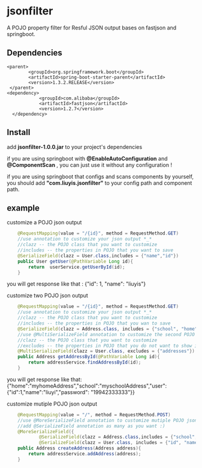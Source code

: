 # jsonfilter
A POJO property filter for Resful JSON output bases on fastjson and springboot.

## Dependencies
```
<parent>
        <groupId>org.springframework.boot</groupId>
        <artifactId>spring-boot-starter-parent</artifactId>
        <version>1.3.2.RELEASE</version>
 </parent>
<dependency>
            <groupId>com.alibaba</groupId>
            <artifactId>fastjson</artifactId>
            <version>1.2.7</version>
  </dependency>
```
## Install
add **jsonfilter-1.0.0.jar** to your project's dependencies

if you are using springboot with **@EnableAutoConfiguration** and **@ComponentScan** , you can just use it without any configuration
!

if you are using springboot that configs and scans components by yourself, you should add **"com.liuyis.jsonfilter"** to your config path and component path.
## example

customize a POJO json output
```Java
    @RequestMapping(value = "/{id}", method = RequestMethod.GET)
    //use annotation to customize your json output *_*
    //clazz -- the POJO class that you want to customize
    //includes -- the properties in POJO that you want to save
    @SerializeField(clazz = User.class,includes = {"name","id"})
    public User getUser(@PathVariable Long id){
        return  userService.getUserById(id);
    }
```
you will get response like that : {"id": 1, "name": "liuyis"}

customize two POJO json output
```Java
    @RequestMapping(value = "/{id}", method = RequestMethod.GET)
    //use annotation to customize your json output *_*
    //clazz -- the POJO class that you want to customize
    //includes -- the properties in POJO that you wan to save
    @SerializeField(clazz = Address.class, includes = {"school", "home","user"})
    //use @MultiSerializeField annotation to customize the second POJO json output *_*
    //clazz -- the POJO class that you want to customize
    //excludes -- the properties in POJO that you do not want to show in json output
    @MultiSerializeField(clazz = User.class, excludes = {"addresses"})
    public Address getAddressById(@PathVariable Long id){
        return addressService.findAddressById(id);
    }
```
you will get response like that:{"home":"myhomeAddress","school":"myschoolAddress","user":{"id":1,"name":"liuyi","password": "19942333333"}}

customize mutiple POJO json output
```Java
    @RequestMapping(value = "/", method = RequestMethod.POST)
    //use @MoreSerializeField annotation to customize mutiple POJO json output *_*
    //add @SerializeField annotation as many as you want :)
    @MoreSerializeField({
            @SerializeField(clazz = Address.class,includes = {"school", "home","user"}),
            @SerializeField(clazz = User.class, includes = {"id", "name"})})
    public Address createAddress(Address address){
        return addressService.addAddress(address);
    }
```



